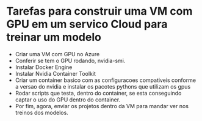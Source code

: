 # Tarefas para construir uma VM com GPU em um servico Cloud para treinar um modelo

- Criar uma VM com GPU no Azure
- Conferir se tem o GPU rodando, nvidia-smi.
- Instalar Docker Engine
- Instalar Nvidia Container Toolkit
- Criar um container basico com as configuracoes compativeis conforme a versao do nvidia e instalar os pacotes pythons que utilizam os gpus
- Rodar scripts que testa, dentro do container, se esta conseguindo captar o uso do GPU dentro do container.
- Por fim, agora, enviar os projetos dentro da VM para mandar ver nos treinos dos modelos.
